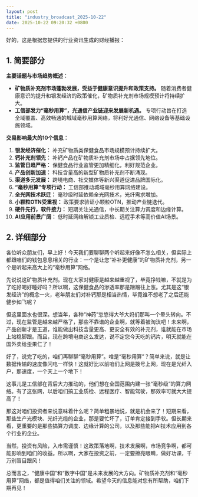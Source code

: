 ```yaml
---
layout: post
title: "industry_broadcast_2025-10-22"
date: 2025-10-22 09:20:32 +0800
---
```


好的，这是根据您提供的行业资讯生成的财经播报：

## 1. 简要部分

**主要话题与市场趋势概述：**

*   **矿物质补充剂市场蓬勃发展，受益于健康意识提升和政策支持。** 随着消费者健康意识的提升和银发经济的政策催化，矿物质补充剂市场规模预计将持续扩大。
*   **工信部发力“毫秒用算”，光通信产业链迎来发展新机遇。** 专项行动旨在打造全域覆盖、高效畅通的城域毫秒用算网络，将利好光通信、网络设备等基础设施领域。

**交易影响最大的10个信息：**

1.  **银发经济催化：** 补充矿物质类保健食品市场规模预计持续扩大。
2.  **钙补充剂领先：** 补钙产品在矿物质补充剂市场中占据领先地位。
3.  **监管日趋严格：** 保健食品行业监管更加精细化，利好规范企业。
4.  **产品创新加速：** 科技含量高的新型矿物质补充剂不断涌现。
5.  **渠道多元发展：** 跨境电商、社交媒体等新兴渠道促进品牌国际化。
6.  **“毫秒用算”专项行动：** 工信部推动城域毫秒用算网络建设。
7.  **全光网技术跃迁：** 毫秒级时延依赖全光网技术，光纤需求增加。
8.  **小颗粒OTN受重视：** 政策要求验证小颗粒OTN，推动产业链迭代。
9.  **硬件先行，软件接力：** 短期关注光通信，中长期关注算力调度和边缘计算。
10. **AI应用前景广阔：** 低时延网络解锁工业质检、远程手术等高价值AI场景。

## 2. 详细部分

各位听众朋友们，早上好！今天我们要聊聊两个听起来好像不怎么相关，但实际上都跟咱们的钱包息息相关的行业：一个是让您“补补更健康”的矿物质补充剂，另一个是听起来高大上的“毫秒用算”网络。

先说说这矿物质补充剂。现在大家对健康是越来越重视了，毕竟挣钱嘛，不就是为了吃好喝好睡好吗？所以啊，这保健食品的渗透率那是蹭蹭往上涨。尤其是这“银发经济”的概念一火，老年朋友们对补钙那是相当热情，毕竟谁不想老了之后还能健步如飞呢？

但这里面水也很深。想当年，各种“神药”忽悠得大爷大妈们那叫一个晕头转向。不过，现在监管是越来越严格了，那些不靠谱的企业啊，就等着被淘汰吧！未来啊，产品创新才是王道，谁能做出科技含量更高、更安全有效的补充剂，谁就能在市场上站稳脚跟。而且，现在跨境电商这么发达，说不定您今天吃的钙片，明天就能在国外卖给歪果仁了！

好了，说完了吃的，咱们再聊聊“毫秒用算”。啥是“毫秒用算”？简单来说，就是让数据传输的速度像闪电一样快！这就好比以前咱们上网是拨号上网，现在是光纤入户，那速度，一个天上一个地下！

这事儿是工信部在背后大力推动的，他们想在全国范围内建一张“毫秒级”的算力网络。有了这张网，以后咱们搞工业质检、远程医疗、智能驾驶，那效率可就大大提高了！

那这对咱们投资者来说意味着什么呢？简单粗暴地说，就是机会来了！短期来看，那些生产光模块、光纤光缆的企业，那是要忙坏了，订单肯定接到手软。但长期来看，更重要的是那些搞算力调度、边缘计算的公司，以及那些能把AI技术应用到各个行业的企业。

当然，投资有风险，入市需谨慎！这政策落地啊，技术发展啊，市场竞争啊，都可能影响到咱们的收益。所以啊，大家在投资之前，一定要擦亮眼睛，做好功课，千万别盲目跟风！

总而言之，“健康中国”和“数字中国”是未来发展的大方向。矿物质补充剂和“毫秒用算”网络，都是值得咱们关注的领域。希望今天的信息能对您有所帮助，咱们下期再见！